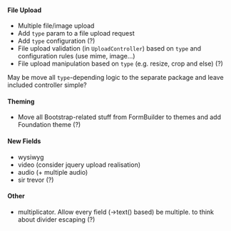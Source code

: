 #### File Upload
 - Multiple file/image upload
 - Add `type` param to a file upload request
 - Add `type` configuration (?)
 - File upload validation (in `UploadController`) based on `type` and configuration rules (use mime, image...)
 - File upload manipulation based on `type` (e.g. resize, crop and else) (?)

May be move all `type`-depending logic to the separate package and leave included controller simple?

#### Theming
 - Move all Bootstrap-related stuff from FormBuilder to themes and add Foundation theme (?)

#### New Fields
 - wysiwyg
 - video (consider jquery upload realisation)
 - audio (+ multiple audio)
 - sir trevor (?)

 #### Other
 - multiplicator. Allow every field (->text() based) be multiple. to think about divider escaping (?)
